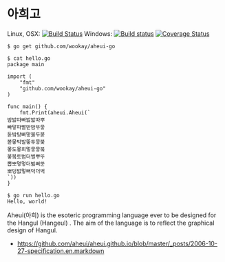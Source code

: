 # 아희고

Linux, OSX: [![Build Status](https://api.travis-ci.org/wookay/aheui-go.svg?branch=master)](https://travis-ci.org/wookay/aheui-go)
Windows: [![Build status](https://ci.appveyor.com/api/projects/status/jccn0dum0ab8totr?svg=true)](https://ci.appveyor.com/project/wookay/aheui-go)
[![Coverage Status](https://coveralls.io/repos/wookay/aheui-go/badge.svg?branch=master&service=github)](https://coveralls.io/github/wookay/aheui-go?branch=master)

```
$ go get github.com/wookay/aheui-go

$ cat hello.go
package main

import (
	"fmt"
	"github.com/wookay/aheui-go"
)

func main() {
	fmt.Print(aheui.Aheui(`
밤밣따빠밣밟따뿌
빠맣파빨받밤뚜뭏
돋밬탕빠맣붏두붇
볻뫃박발뚷투뭏붖
뫃도뫃희멓뭏뭏붘
뫃봌토범더벌뿌뚜
뽑뽀멓멓더벓뻐뚠
뽀덩벐멓뻐덕더벅
`))
}

$ go run hello.go
Hello, world!
```

Aheui(아희) is the esoteric programming language ever to be designed for the Hangul (Hangeul) . The aim of the language is to reflect the graphical design of Hangul.
- https://github.com/aheui/aheui.github.io/blob/master/_posts/2006-10-27-specification.en.markdown
